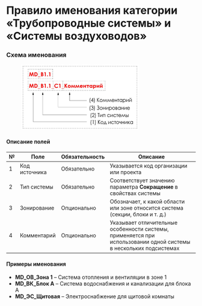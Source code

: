 # Правило именования категории «Трубопроводные системы» и «Системы воздуховодов»

### Схема именования

<div align="left"><figure><img src="../../.gitbook/assets/image (6) (1).png" alt="" width="312"><figcaption></figcaption></figure></div>

#### Описание полей

| № | Поле          | Обязательность | Описание                                                                                                          |
| - | ------------- | -------------- | ----------------------------------------------------------------------------------------------------------------- |
| 1 | Код источника | Обязательно    | Указывается код организации или проекта                                                                           |
| 2 | Тип системы   | Обязательно    | Соответствует значению параметра **Сокращение** в свойствах системы                                               |
| 3 | Зонирование   | Опционально    | Обозначает, к какой области или зоне относится система (секции, блоки и т. д.)                                    |
| 4 | Комментарий   | Опционально    | Указывает отличительные особенности системы, применяется при использовании одной системы в нескольких подсистемах |

#### Примеры именования

* **MD\_ОВ\_Зона 1** – Система отопления и вентиляции в зоне 1
* **MD\_ВК\_Блок А** – Система водоснабжения и канализации для блока А
* **MD\_ЭС\_Щитовая** – Электроснабжение для щитовой комнаты
